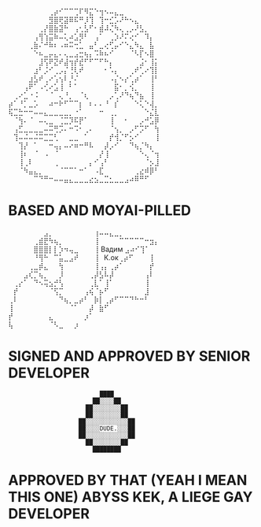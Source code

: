 ⠀⠀⠀⠀⠀⠀⠀⠀⢀⡴⠊⠉⠉⢉⠏⠻⣍⠑⢲⠢⠤⣄⣀  
⠀⠀⠀⠀⠀⠀⠀⠀⣻⣿⢟⣽⠿⠯⠛⡸⢹⠀⢹⠒⣊⡡⠜⠓⠢⣄  
⠀⠀⠀⠀⠀⠀⢀⡜⣿⣷⣽⠓⠀⢠⢂⣣⠋⠂⣾⠼⢌⠳⢄⢀⡠⠜⣣⡀  
⠀⠀⠀⠀⠀⢠⢻⢱⣭⠷⠤⢅⠴⣡⡻⠃⠀⢠⠁⠀⢀⡱⠜⠍⢔⠊⠀⠹⡄  
⠀⠀⠀⠀⢀⣷⠌⠚⠷⠆⠠⠶⠭⢒⣁⠀⣤⠃⣀⢔⢋⡤⠊⠑⣄⠳⣄⠀⣧  
⠀⠀⠀⠀⠀⠑⠦⣀⡤⣄⠄⢄⣀⣠⣒⢦⡄⠩⠷⠦⠊⠀⠀⠀⠈⠣⡏⠢⣿⠀  
⠀⠀⠀⠀⠀⠀⣸⢫⠟⣝⠞⣼⢲⡞⣞⠋⠋⠉⠋⠓⡄⠀⠀⠀⠀⠀⣨⠂⢸⡅  
⠀⠀⠀⠀⠀⣰⠃⡨⠊⢀⡠⡌⢘⢇⠞⠀⠀⠀⠀⠂⠡⡄⠀⠀⢀⠞⢁⠔⢹⡇  
⠀⠀⠀⠀⣰⣣⠞⢀⠔⢡⢢⠇⡘⠌⠀⠀⠀⠀⠀⠀⠠⡌⠢⡔⢁⡴⠁⠀⢸⠃  
⠀⠀⠀⢠⠟⠁⠠⢊⠔⣡⢸⠀⠃⠁⠀⠀⠀⠀⠀⠀⠀⣯⠂⡀⢪⡀⠀⠀⢸⠀  
⠀⢀⠔⣁⠐⠨⠀⠀⠈⠀⢄⠘⡀⠀⠈⢆⠀⠀⠀⠀⡠⢁⠜⠙⢦⠙⣦⠀⢸⠀  
⡴⠁⠘⡁⣀⡡⠀⠀⠴⠒⠗⠋⠉⠉⡆⠀⠆⠄⠄⠘⠀⡎⠀⠀⠀⠑⢅⠑⢼⡀  
⢯⣉⣓⠒⠒⠤⠤⣄⣀⣀⣀⣀⡀⠐⠁⠀⠀⠀⠒⠀⢀⡀⠀⠀⠀⠀⠀⠑⣌⣇  
⠀⠈⢳⠄⠈⠀⠤⢄⣀⠀⢈⣉⡹⠯⡟⠁⠀⠀⠀⠀⢸⠀⠀⠂⠀⠀⡠⠚⣡⡿  
⠀⢠⣋⣀⣀⣀⣀⠤⠭⢛⡩⠄⠒⠩⠂⢀⠄⠀⠀⠀⠈⢢⡀⠀⡠⠋⡩⠋⠀⢳  
⠀⢹⠤⠬⠤⠬⠭⣉⣉⢃⠀⠀⣀⣀⠀⠁⠀⠀⠀⠀⡞⢺⡈⠋⡢⠊⠀⠀⠀⢸  
⠀⠀⢹⡜⠀⠁⠀⠀⠒⢤⡄⠤⠔⠶⠒⠛⠧⠀⠀⡼⡠⠊⠀⠀⠙⢦⡈⠳⡄   
⠀⠀⢸⠆⠀⠈⠀⠠⠀⠈⠀⠀⠀⠀⠀⠀⠀⠀⡜⢸⠀⠀⠀⠀⠀⠀⠑⢄⠈⢲  
⠀⠀⢸⢀⠇⠀⠀⠀⠀⢀⠀⠀⠀⠀⠀⠀⡄⠊⢠⠃⠀⠀⠀⠀⠀⠀⠀⠈⡢⣸  
⠀⠀⠈⠳⣤⣄⡀⠀⠀⠀⠈⠉⠉⠁⠒⠁⠀⠠⣏⠀⠀⠀⠀⠀⠀⢀⣔⠾⡿⠃  
⠀⠀⠀⠀⠀⠉⠙⠛⠒⠤⠤⣤⣄⣀⣀⣀⣔⣢⣀⣉⣂⣀⣀⣠⠴⠿⠛⠋⠀  

# BASED AND MOYAI-PILLED

⠀⠀⠀⠀⠀⠀⠀⣠⡀⠀⠀⠀⠀⠀⠀⠀⠀⢰⠤⠤⣄⣀⡀  
⠀⠀⠀⠀⠀⢀⣾⣟⠳⢦⡀⠀⠀⠀⠀⠀⠀⢸⠀⠀⠀⠀⠉⠉⠉⠉⠉⠒⣲⡄  
⠀⠀⠀⠀⠀⣿⣿⣿⡇⡇⡱⠲⢤⣀⠀⠀⠀⢸ Вадим      ⣠⠴⠊⢹⠁  
⠀⠀⠀⠀⠀⠘⢻⠓⠀⠉⣥⣀⣠⠞⠀⠀⠀⢸⠀К.ок⢀⡴⠋⠀⠀⠀⢸  
⠀⠀⠀⠀⢀⣀⡾⣄⠀⠀⢳⠀⠀⠀⠀⠀⠀⢸⢠⡄⢀⡴⠁⠀⠀⠀⠀⠀⡞   
⠀⠀⠀⣠⢎⡉⢦⡀⠀⠀⡸⠀⠀⠀⠀⠀⢀⡼⣣⠧⡼⠀⠀⠀⠀⠀⠀⢠⠇  
⠀⢀⡔⠁⠀⠙⠢⢭⣢⡚⢣⠀⠀⠀⠀⠀⢀⣇⠁⢸⠁⠀⠀⠀⠀⠀⠀⢸  
⠀⡞⠀⠀⠀⠀⠀⠀⠈⢫⡉⠀⠀⠀⠀⢠⢮⠈⡦⠋⠀⠀⠀⠀⠀⠀⠀⣸  
⢀⠇⠀⠀⠀⠀⠀⠀⠀⠀⠙⢦⡀⣀⡴⠃⠀⡷⡇⢀⡴⠋⠉⠉⠙⠓⠒⠃  
⢸⠀⠀⠀⠀⠀⠀⠀⠀⠀⠀⠀⠈⠁⠀⠀⡼⠀⣷⠋  
⡞⠀⠀⠀⠀⠀⠀⠀⣄⠀⠀⠀⠀⠀⠀⡰⠁  
⢧⠀⠀⠀⠀⠀⠀⠀⠈⠣⣀⠀⠀⡰  

# SIGNED AND APPROVED BY SENIOR DEVELOPER


                              ████                              
                            ██░░░░██                            
                          ██░░░░░░░░██                          
                          ██░░░░░░░░██                          
                        ██░░░░░░░░░░░░██                        
                        ██░░░░DUDE.░░░██                        
                        ██░░░░░░░░░░░░██                        
                          ██░░░░░░░░██                          
                            ████████   

# APPROVED BY THAT (YEAH I MEAN THIS ONE) ABYSS KEK, A LIEGE GAY DEVELOPER